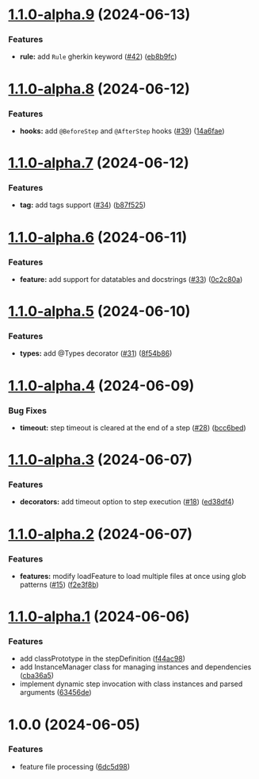 # [1.1.0-alpha.9](https://github.com/baento/tsflow/compare/v1.1.0-alpha.8...v1.1.0-alpha.9) (2024-06-13)


### Features

* **rule:** add `Rule` gherkin keyword ([#42](https://github.com/baento/tsflow/issues/42)) ([eb8b9fc](https://github.com/baento/tsflow/commit/eb8b9fc44e742360ed62f450184ffdcebe75ee5e))

# [1.1.0-alpha.8](https://github.com/baento/tsflow/compare/v1.1.0-alpha.7...v1.1.0-alpha.8) (2024-06-12)


### Features

* **hooks:** add `@BeforeStep` and `@AfterStep` hooks ([#39](https://github.com/baento/tsflow/issues/39)) ([14a6fae](https://github.com/baento/tsflow/commit/14a6fae7669dd2c0c7ce32b012b697f1e8bd0681))

# [1.1.0-alpha.7](https://github.com/baento/tsflow/compare/v1.1.0-alpha.6...v1.1.0-alpha.7) (2024-06-12)


### Features

* **tag:** add tags support ([#34](https://github.com/baento/tsflow/issues/34)) ([b87f525](https://github.com/baento/tsflow/commit/b87f525167001a2547785cc151bcb09cb7d3abfc))

# [1.1.0-alpha.6](https://github.com/baento/tsflow/compare/v1.1.0-alpha.5...v1.1.0-alpha.6) (2024-06-11)


### Features

* **feature:** add support for datatables and docstrings ([#33](https://github.com/baento/tsflow/issues/33)) ([0c2c80a](https://github.com/baento/tsflow/commit/0c2c80aa8341a3d70a4c0c974921cb9491880593))

# [1.1.0-alpha.5](https://github.com/baento/tsflow/compare/v1.1.0-alpha.4...v1.1.0-alpha.5) (2024-06-10)


### Features

* **types:** add @Types decorator ([#31](https://github.com/baento/tsflow/issues/31)) ([8f54b86](https://github.com/baento/tsflow/commit/8f54b863ad332ccb65c55bd08aca48afaa377cc6))

# [1.1.0-alpha.4](https://github.com/baento/tsflow/compare/v1.1.0-alpha.3...v1.1.0-alpha.4) (2024-06-09)


### Bug Fixes

* **timeout:** step timeout is cleared at the end of a step ([#28](https://github.com/baento/tsflow/issues/28)) ([bcc6bed](https://github.com/baento/tsflow/commit/bcc6bed36bde9e4eceb0bb8ba0a8ce9f415f6f01))

# [1.1.0-alpha.3](https://github.com/baento/tsflow/compare/v1.1.0-alpha.2...v1.1.0-alpha.3) (2024-06-07)


### Features

* **decorators:** add timeout option to step execution ([#18](https://github.com/baento/tsflow/issues/18)) ([ed38df4](https://github.com/baento/tsflow/commit/ed38df4d762c5cbd525bbd6120a883789802bd15))

# [1.1.0-alpha.2](https://github.com/baento/tsflow/compare/v1.1.0-alpha.1...v1.1.0-alpha.2) (2024-06-07)


### Features

* **features:** modify loadFeature to load multiple files at once using glob patterns ([#15](https://github.com/baento/tsflow/issues/15)) ([f2e3f8b](https://github.com/baento/tsflow/commit/f2e3f8b0f977c346ea0cf375b1cc578fa007b72e))

# [1.1.0-alpha.1](https://github.com/baento/tsflow/compare/v1.0.0...v1.1.0-alpha.1) (2024-06-06)


### Features

* add classPrototype in the stepDefinition ([f44ac98](https://github.com/baento/tsflow/commit/f44ac98922fdb6b2423cd6da27b45f5cb13f2f7c))
* add InstanceManager class for managing instances and dependencies ([cba36a5](https://github.com/baento/tsflow/commit/cba36a54563da223bca3270b34733307a2d44c89))
* implement dynamic step invocation with class instances and parsed arguments ([63456de](https://github.com/baento/tsflow/commit/63456def35e8396e10ced0f8aaecd3c382e4ba9c))

# 1.0.0 (2024-06-05)


### Features

* feature file processing ([6dc5d98](https://github.com/baento/tsflow/commit/6dc5d98f872ffb8dead33021e1b5ea75514d3538))
